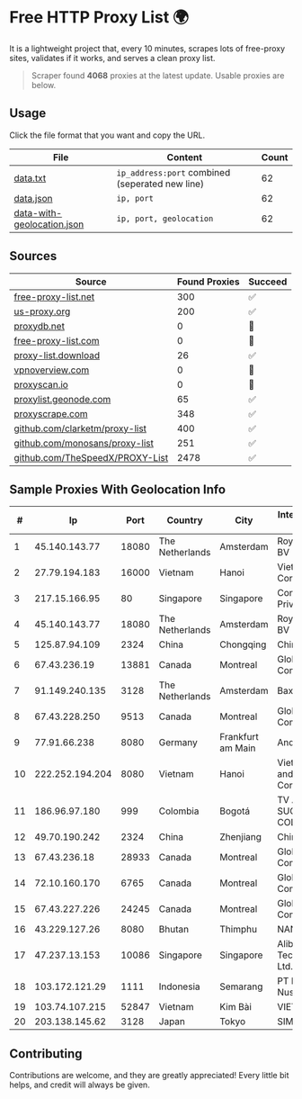 
# Free HTTP Proxy List 🌍

It is a lightweight project that, every 10 minutes, scrapes lots of free-proxy sites, validates if it works, and serves a clean proxy list.


> Scraper found **4068** proxies at the latest update. Usable proxies are below.

## Usage

Click the file format that you want and copy the URL.


|File|Content|Count|
|----|-------|-----|
|[data.txt](https://raw.githubusercontent.com/themiralay/Proxy-List-World/master/data.txt)|`ip_address:port` combined (seperated new line)|62|
|[data.json](https://raw.githubusercontent.com/themiralay/Proxy-List-World/master/data.json)|`ip, port`|62|
|[data-with-geolocation.json](https://raw.githubusercontent.com/themiralay/Proxy-List-World/master/data-with-geolocation.json)|`ip, port, geolocation`|62|

## Sources

|Source|Found Proxies|Succeed|
|------|-------------|-------|
|[free-proxy-list.net](https://free-proxy-list.net)|300|✅|
|[us-proxy.org](https://www.us-proxy.org)|200|✅|
|[proxydb.net](http://proxydb.net)|0|🚫|
|[free-proxy-list.com](https://free-proxy-list.com/?page=&port=&type%5B%5D=http&type%5B%5D=https&up_time=0&search=Search)|0|🚫|
|[proxy-list.download](https://www.proxy-list.download/HTTP)|26|✅|
|[vpnoverview.com](https://vpnoverview.com/privacy/anonymous-browsing/free-proxy-servers)|0|🚫|
|[proxyscan.io](https://www.proxyscan.io)|0|🚫|
|[proxylist.geonode.com](https://proxylist.geonode.com/api/proxy-list?limit=300&page=1&sort_by=lastChecked&sort_type=desc&protocols=http,https)|65|✅|
|[proxyscrape.com](https://api.proxyscrape.com/v2/?request=displayproxies&protocol=http&timeout=10000&country=all&ssl=all&anonymity=all)|348|✅|
|[github.com/clarketm/proxy-list](https://raw.githubusercontent.com/clarketm/proxy-list/master/proxy-list-raw.txt)|400|✅|
|[github.com/monosans/proxy-list](https://raw.githubusercontent.com/monosans/proxy-list/main/proxies/http.txt)|251|✅|
|[github.com/TheSpeedX/PROXY-List](https://raw.githubusercontent.com/TheSpeedX/PROXY-List/master/http.txt)|2478|✅|


## Sample Proxies With Geolocation Info

|#|Ip|Port|Country|City|Internet Service Provider|
|-|--|----|-------|----|-------------------------|
|1|45.140.143.77|18080|The Netherlands|Amsterdam|RoyaleHosting BV|
|2|27.79.194.183|16000|Vietnam|Hanoi|Viettel Corporation|
|3|217.15.166.95|80|Singapore|Singapore|Contabo Asia Private Limited|
|4|45.140.143.77|18080|The Netherlands|Amsterdam|RoyaleHosting BV|
|5|125.87.94.109|2324|China|Chongqing|China Telecom|
|6|67.43.236.19|13881|Canada|Montreal|GloboTech Communications|
|7|91.149.240.135|3128|The Netherlands|Amsterdam|Baxet Group Inc.|
|8|67.43.228.250|9513|Canada|Montreal|GloboTech Communications|
|9|77.91.66.238|8080|Germany|Frankfurt am Main|Andrii Hrosh|
|10|222.252.194.204|8080|Vietnam|Hanoi|VietNam Post and Telecom Corporation|
|11|186.96.97.180|999|Colombia|Bogotá|TV AZTECA SUCURSAL COLOMBIA|
|12|49.70.190.242|2324|China|Zhenjiang|Chinanet|
|13|67.43.236.18|28933|Canada|Montreal|GloboTech Communications|
|14|72.10.160.170|6765|Canada|Montreal|GloboTech Communications|
|15|67.43.227.226|24245|Canada|Montreal|GloboTech Communications|
|16|43.229.127.26|8080|Bhutan|Thimphu|NANO|
|17|47.237.13.153|10086|Singapore|Singapore|Alibaba (US) Technology Co., Ltd.|
|18|103.172.121.29|1111|Indonesia|Semarang|PT Digital Akses Nusantara|
|19|103.74.107.215|52847|Vietnam|Kim Bài|VIETSERVER|
|20|203.138.145.62|3128|Japan|Tokyo|SIMPLEIA|



## Contributing

Contributions are welcome, and they are greatly appreciated! Every
little bit helps, and credit will always be given.

